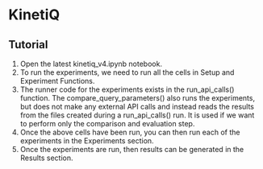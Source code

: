 # KinetiQ

## Tutorial
1. Open the latest kinetiq_v4.ipynb notebook.
2. To run the experiments, we need to run all the cells in Setup and Experiment Functions. 
3. The runner code for the experiments exists in the run_api_calls() function. The compare_query_parameters() also runs the experiments, but does not make any external API calls and instead reads the results from the files created during a run_api_calls() run. It is used if we want to perform only the comparison and evaluation step.
4. Once the above cells have been run, you can then run each of the experiments in the Experiments section.
5. Once the experiments are run, then results can be generated in the Results section.
